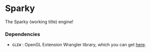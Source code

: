 # Sparky
The Sparky (working title) engine!

### Dependencies
* `GLEW` : OpenGL Extension Wrangler library, which you can get [here](http://glew.sourceforge.net/).
